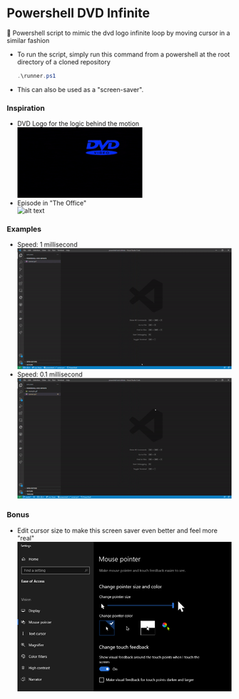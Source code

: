 # Powershell DVD Infinite

📀 Powershell script to mimic the dvd logo infinite loop by moving cursor in a similar fashion
<br>

- To run the script, simply run this command from a powershell at the root directory of a cloned repository

  ```ps1
  .\runner.ps1
  ```

* This can also be used as a "screen-saver".

### Inspiration

- DVD Logo for the logic behind the motion<br>
  ![alt text](dvd-inspiration.gif)
- Episode in "The Office"<br>
  ![alt text](michael-scott-gif.gif)

### Examples

- Speed: 1 millisecond<br>
  ![alt text](example.gif "Example of cursor at 1 millisecond speed")
- Speed: 0.1 millisecond<br>
  ![alt text](example0.1.gif "Example of cursor at 0.1 millisecond speed")

### Bonus

- Edit cursor size to make this screen saver even better and feel more "real"<br>
  ![alt text](cursor-settings.png)
